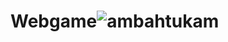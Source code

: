 # Webgame![ambahtukam](https://github.com/Luvcid/Webgame/assets/70992846/1796541f-2711-4622-94fb-6c5f1a630920)
